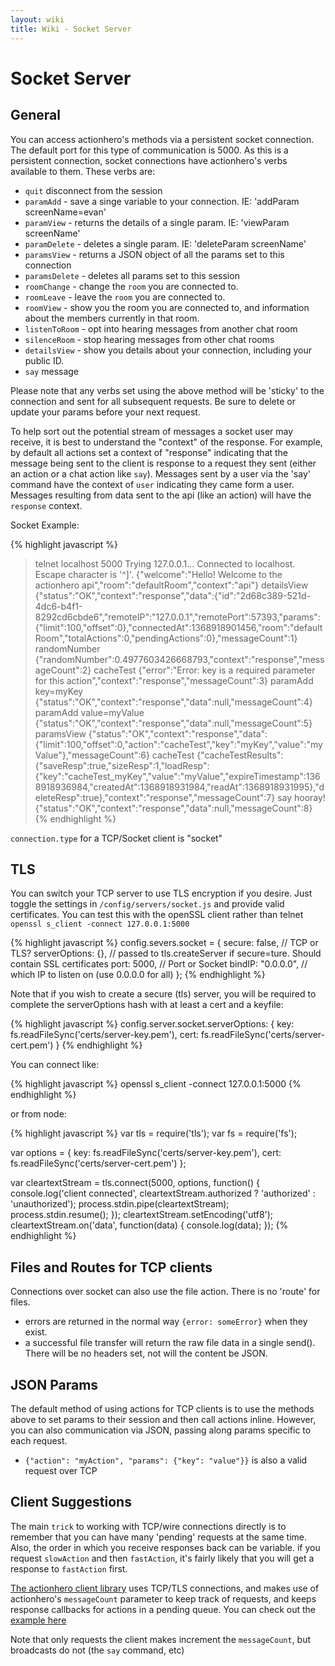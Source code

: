 ```yaml
---
layout: wiki
title: Wiki - Socket Server
---
```


# Socket Server

## General

You can access actionhero's methods via a persistent socket connection.  The default port for this type of communication is 5000.  As this is a persistent connection, socket connections have actionhero's verbs available to them.  These verbs are:

* `quit` disconnect from the session
* `paramAdd` - save a singe variable to your connection.  IE: 'addParam screenName=evan'
* `paramView` - returns the details of a single param. IE: 'viewParam screenName'
* `paramDelete` - deletes a single param.  IE: 'deleteParam screenName'
* `paramsView` - returns a JSON object of all the params set to this connection
* `paramsDelete` - deletes all params set to this session
* `roomChange` - change the `room` you are connected to.
* `roomLeave` - leave the `room` you are connected to.
* `roomView` - show you the room you are connected to, and information about the members currently in that room.
* `listenToRoom` - opt into hearing messages from another chat room
* `silenceRoom` - stop hearing messages from other chat rooms
* `detailsView` - show you details about your connection, including your public ID.
* `say` message

Please note that any verbs set using the above method will be 'sticky' to the connection and sent for all subsequent requests.  Be sure to delete or update your params before your next request.

To help sort out the potential stream of messages a socket user may receive, it is best to understand the "context" of the response.  For example, by default all actions set a context of "response" indicating that the message being sent to the client is response to a request they sent (either an action or a chat action like `say`).  Messages sent by a user via the 'say' command have the context of `user` indicating they came form a user.  Messages resulting from data sent to the api (like an action) will have the `response` context.

Socket Example:

{% highlight javascript %}
> telnet localhost 5000
Trying 127.0.0.1...
Connected to localhost.
Escape character is '^]'.
{"welcome":"Hello! Welcome to the actionhero api","room":"defaultRoom","context":"api"}
detailsView
{"status":"OK","context":"response","data":{"id":"2d68c389-521d-4dc6-b4f1-8292cd6cbde6","remoteIP":"127.0.0.1","remotePort":57393,"params":{"limit":100,"offset":0},"connectedAt":1368918901456,"room":"defaultRoom","totalActions":0,"pendingActions":0},"messageCount":1}
randomNumber
{"randomNumber":0.4977603426668793,"context":"response","messageCount":2}
cacheTest
{"error":"Error: key is a required parameter for this action","context":"response","messageCount":3}
paramAdd key=myKey
{"status":"OK","context":"response","data":null,"messageCount":4}
paramAdd value=myValue
{"status":"OK","context":"response","data":null,"messageCount":5}
paramsView
{"status":"OK","context":"response","data":{"limit":100,"offset":0,"action":"cacheTest","key":"myKey","value":"myValue"},"messageCount":6}
cacheTest
{"cacheTestResults":{"saveResp":true,"sizeResp":1,"loadResp":{"key":"cacheTest_myKey","value":"myValue","expireTimestamp":1368918936984,"createdAt":1368918931984,"readAt":1368918931995},"deleteResp":true},"context":"response","messageCount":7}
say hooray!
{"status":"OK","context":"response","data":null,"messageCount":8}
{% endhighlight %}

`connection.type` for a TCP/Socket client is "socket"

## TLS

You can switch your TCP server to use TLS encryption if you desire.  Just toggle the settings in `/config/servers/socket.js` and provide valid certificates.  You can test this with the openSSL client rather than telnet `openssl s_client -connect 127.0.0.1:5000`

{% highlight javascript %}
config.severs.socket = {
  secure: false,                        // TCP or TLS?
  serverOptions: {},                    // passed to tls.createServer if secure=ture. Should contain SSL certificates
  port: 5000,                           // Port or Socket
  bindIP: "0.0.0.0",                    // which IP to listen on (use 0.0.0.0 for all)
};
{% endhighlight %}

Note that if you wish to create a secure (tls) server, you will be required to complete the serverOptions hash with at least a cert and a keyfile:

{% highlight javascript %}
config.server.socket.serverOptions: {
  key: fs.readFileSync('certs/server-key.pem'),
  cert: fs.readFileSync('certs/server-cert.pem')
}
{% endhighlight %}

You can connect like:

{% highlight javascript %}
openssl s_client -connect 127.0.0.1:5000
{% endhighlight %}

or from node:

{% highlight javascript %}
var tls = require('tls');
var fs = require('fs');

var options = {
  key: fs.readFileSync('certs/server-key.pem'),
  cert: fs.readFileSync('certs/server-cert.pem')
};

var cleartextStream = tls.connect(5000, options, function() {
  console.log('client connected', cleartextStream.authorized ? 'authorized' : 'unauthorized');
  process.stdin.pipe(cleartextStream);
  process.stdin.resume();
});
cleartextStream.setEncoding('utf8');
cleartextStream.on('data', function(data) {
  console.log(data);
});
{% endhighlight %}

## Files and Routes for TCP clients

Connections over socket can also use the file action.  There is no 'route' for files.

* errors are returned in the normal way `{error: someError}` when they exist.
* a successful file transfer will return the raw file data in a single send().  There will be no headers set, not will the content be JSON.

## JSON Params 

The default method of using actions for TCP clients is to use the methods above to set params to their session and then call actions inline.  However, you can also communication via JSON, passing along params specific to each request.

- `{"action": "myAction", "params": {"key": "value"}}` is also a valid request over TCP

## Client Suggestions

The main `trick` to working with TCP/wire connections directly is to remember that you can have many 'pending' requests at the same time.  Also, the order in which you receive responses back can be variable.  if you request `slowAction` and then `fastAction`, it's fairly likely that you will get a response to `fastAction` first.

[The actionhero client library](https://github.com/evantahler/actionhero_client) uses TCP/TLS connections, and makes use of actionhero's `messageCount` parameter to keep track of requests, and keeps response callbacks for actions in a pending queue.  You can check out the [example here](https://github.com/evantahler/actionhero_client/blob/master/actionhero_client.js)

Note that only requests the client makes increment the `messageCount`, but broadcasts do not (the `say` command, etc)
